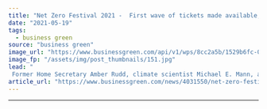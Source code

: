 ```yaml
---
title: "Net Zero Festival 2021 -  First wave of tickets made available, as latest speakers confirmed"
date: "2021-05-19"
tags: 
  - business green
source: "business green"
image_url: "https://www.businessgreen.com/api/v1/wps/8cc2a5b/1529b6fc-0a35-4d5b-9b8e-df7f63e5c2a3/7/BGNZF20-Logo-185x114.jpg"
image_fp: "/assets/img/post_thumbnails/151.jpg"
lead: "
 Former Home Secretary Amber Rudd, climate scientist Michael E. Mann, and Schroders CEO Peter Harrison confirmed as keynote speakers for September's Net Zero Festival ..."
article_url: "https://www.businessgreen.com/news/4031550/net-zero-festival-2021-wave-tickets-speakers-confirmed"
---
```


---
